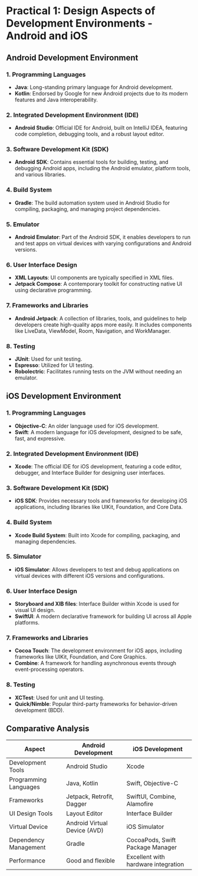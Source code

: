 # Practical 1: Design Aspects of Development Environments - Android and iOS

## Android Development Environment

### 1. Programming Languages
- **Java**: Long-standing primary language for Android development.
- **Kotlin**: Endorsed by Google for new Android projects due to its modern features and Java interoperability.

### 2. Integrated Development Environment (IDE)
- **Android Studio**: Official IDE for Android, built on IntelliJ IDEA, featuring code completion, debugging tools, and a robust layout editor.

### 3. Software Development Kit (SDK)
- **Android SDK**: Contains essential tools for building, testing, and debugging Android apps, including the Android emulator, platform tools, and various libraries.

### 4. Build System
- **Gradle**: The build automation system used in Android Studio for compiling, packaging, and managing project dependencies.

### 5. Emulator
- **Android Emulator**: Part of the Android SDK, it enables developers to run and test apps on virtual devices with varying configurations and Android versions.

### 6. User Interface Design
- **XML Layouts**: UI components are typically specified in XML files.
- **Jetpack Compose**: A contemporary toolkit for constructing native UI using declarative programming.

### 7. Frameworks and Libraries
- **Android Jetpack**: A collection of libraries, tools, and guidelines to help developers create high-quality apps more easily. It includes components like LiveData, ViewModel, Room, Navigation, and WorkManager.

### 8. Testing
- **JUnit**: Used for unit testing.
- **Espresso**: Utilized for UI testing.
- **Robolectric**: Facilitates running tests on the JVM without needing an emulator.

## iOS Development Environment

### 1. Programming Languages
- **Objective-C**: An older language used for iOS development.
- **Swift**: A modern language for iOS development, designed to be safe, fast, and expressive.

### 2. Integrated Development Environment (IDE)
- **Xcode**: The official IDE for iOS development, featuring a code editor, debugger, and Interface Builder for designing user interfaces.

### 3. Software Development Kit (SDK)
- **iOS SDK**: Provides necessary tools and frameworks for developing iOS applications, including libraries like UIKit, Foundation, and Core Data.

### 4. Build System
- **Xcode Build System**: Built into Xcode for compiling, packaging, and managing dependencies.

### 5. Simulator
- **iOS Simulator**: Allows developers to test and debug applications on virtual devices with different iOS versions and configurations.

### 6. User Interface Design
- **Storyboard and XIB files**: Interface Builder within Xcode is used for visual UI design.
- **SwiftUI**: A modern declarative framework for building UI across all Apple platforms.

### 7. Frameworks and Libraries
- **Cocoa Touch**: The development environment for iOS apps, including frameworks like UIKit, Foundation, and Core Graphics.
- **Combine**: A framework for handling asynchronous events through event-processing operators.

### 8. Testing
- **XCTest**: Used for unit and UI testing.
- **Quick/Nimble**: Popular third-party frameworks for behavior-driven development (BDD).

## Comparative Analysis

| Aspect                  | Android Development               | iOS Development                    |
|-------------------------|-----------------------------------|------------------------------------|
| Development Tools       | Android Studio                    | Xcode                              |
| Programming Languages   | Java, Kotlin                      | Swift, Objective-C                 |
| Frameworks              | Jetpack, Retrofit, Dagger         | SwiftUI, Combine, Alamofire        |
| UI Design Tools         | Layout Editor                     | Interface Builder                  |
| Virtual Device          | Android Virtual Device (AVD)      | iOS Simulator                      |
| Dependency Management   | Gradle                            | CocoaPods, Swift Package Manager   |
| Performance             | Good and flexible                 | Excellent with hardware integration |
